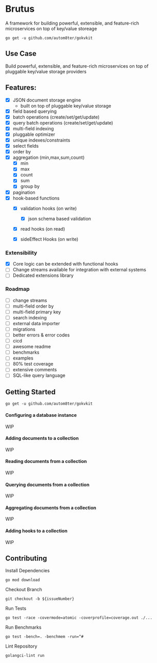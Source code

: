 # Brutus

A framework for building powerful, extensible, and feature-rich microservices on top of key/value storeage

    go get -u github.com/autom8ter/gokvkit


## Use Case

Build powerful, extensible, and feature-rich microservices on top of pluggable key/value storage providers

## Features:

- [x] JSON document storage engine
  - built on top of pluggable key/value storage
- [x] field based querying
- [x] batch operations (create/set/get/update)
- [x] query batch operations (create/set/get/update)
- [x] multi-field indexing
- [x] pluggable optimizer
- [x] unique indexes/constraints
- [x] select fields
- [x] order by
- [x] aggregation (min,max,sum,count)
    - [x] min
    - [x] max
    - [x] count
    - [x] sum
    - [x] group by
- [x] pagination
- [x] hook-based functions
  - [x] validation hooks (on write)
    - [x] json schema based validation
  - [x] read hooks (on read)
  - [x] sideEffect Hooks (on write)


### Extensibility

- [x] Core logic can be extended with functional hooks
- [ ] Change streams available for integration with external systems
- [ ] Dedicated extensions library

### Roadmap

- [ ] change streams
- [ ] multi-field order by
- [ ] multi-field primary key
- [ ] search indexing
- [ ] external data importer
- [ ] migrations
- [ ] better errors & error codes
- [ ] cicd
- [ ] awesome readme
- [ ] benchmarks
- [ ] examples
- [ ] 80% test coverage
- [ ] extensive comments
- [ ] SQL-like query language

## Getting Started

    go get -u github.com/autom8ter/gokvkit

#### Configuring a database instance

WIP

#### Adding documents to a collection

WIP

#### Reading documents from a collection

WIP

#### Querying documents from a collection

WIP

#### Aggregating documents from a collection

WIP

#### Adding hooks to a collection

WIP



## Contributing

Install Dependencies

    go mod download

Checkout Branch

    git checkout -b ${issueNumber}

Run Tests

    go test -race -covermode=atomic -coverprofile=coverage.out ./...

Run Benchmarks

    go test -bench=. -benchmem -run=^#

Lint Repository

    golangci-lint run
